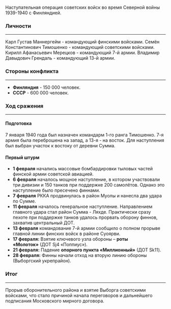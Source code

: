 Наступательная операция советских войск во время Северной войны 1939-1940 с Финляндией.

### Личности
---
Карл Густав Маннергейм - командующий финскими войсками.
Семён Константинович Тимошенко - командующий советскими войсками.
Кирилл Афанасьевич Мерецков - командующий 7-й армии.
Владимир Давыдович Грендаль - командующий 13-й армии.
### Стороны конфликта
---
- **Финляндия** - 150 000 человек.
- **СССР** - 600 000 человек.
### Ход сражения
---
#### Подготовка
7 января 1940 года был назначен командарм 1-го ранга Тимошенко. 7-я армия была переброшена на запад, а 13-я - на восток. Для наступления был выбран участок к востоку от деревни Сумма.
#### Первый штурм
- **1 февраля** начались массовые бомбардировки тыловых частей финской армии советской авиацией.
- **6 февраля** началось мощное наступление, в котором участвовали три дивизии и 150 танков при поддержке 200 самолётов. Однако это наступление было пресечено финнами.
- **7 февраля** РККА продвинулась в район Муолы и нанесла два удара по Сумме.
- **11 февраля** началось генеральное наступление. Направлением главного удара стал район Сумма - Ляхде. Практически сразу пехоте при поддержке танков удалось прорвать оборону финнов, захватив центральный ДОТ.
- **13 февраля** командование 7-й армии сообщило о полном прорыве главной линии финских войск в районе Суоярви.
- **17 февраля:** Взятие ключевого узла обороны – **роты «Молоток»** (ДОТ Sj4 «Поппиус»).
- **21 февраля:** Падение **опорного пункта «Миллионный»** (ДОТ Sk11).
- **28 февраля:** Финны начали отход на вторую линию обороны (Выборгский укрепрайон).
### Итог
---
Прорыв оборонительного района и взятие Выборга советскими войсками, что стало причиной начала переговоров и дальнейшего подписания Московского мирного договора.